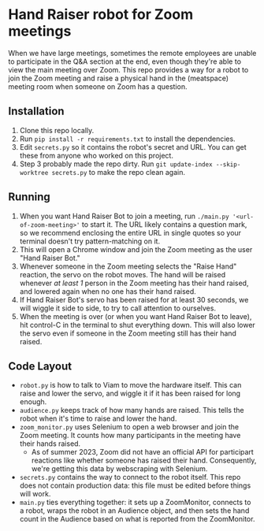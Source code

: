 # Hand Raiser robot for Zoom meetings

When we have large meetings, sometimes the remote employees are unable to participate in the Q&A section at the end, even though they're able to view the main meeting over Zoom. This repo provides a way for a robot to join the Zoom meeting and raise a physical hand in the (meatspace) meeting room when someone on Zoom has a question.

## Installation

1. Clone this repo locally.
2. Run `pip install -r requirements.txt` to install the dependencies.
3. Edit `secrets.py` so it contains the robot's secret and URL. You can get these from anyone who worked on this project.
4. Step 3 probably made the repo dirty. Run `git update-index --skip-worktree secrets.py` to make the repo clean again.

## Running
1. When you want Hand Raiser Bot to join a meeting, run `./main.py '<url-of-zoom-meeting>'` to start it. The URL likely contains a question mark, so we recommend enclosing the entire URL in single quotes so your terminal doesn't try pattern-matching on it.
2. This will open a Chrome window and join the Zoom meeting as the user "Hand Raiser Bot."
3. Whenever someone in the Zoom meeting selects the "Raise Hand" reaction, the servo on the robot moves. The hand will be raised whenever _at least 1_ person in the Zoom meeting has their hand raised, and lowered again when no one has their hand raised.
4. If Hand Raiser Bot's servo has been raised for at least 30 seconds, we will wiggle it side to side, to try to call attention to ourselves.
5. When the meeting is over (or when you want Hand Raiser Bot to leave), hit control-C in the terminal to shut everything down. This will also lower the servo even if someone in the Zoom meeting still has their hand raised.

## Code Layout
- `robot.py` is how to talk to Viam to move the hardware itself. This can raise and lower the servo, and wiggle it if it has been raised for long enough.
- `audience.py` keeps track of how many hands are raised. This tells the robot when it's time to raise and lower the hand.
- `zoom_monitor.py` uses Selenium to open a web browser and join the Zoom meeting. It counts how many participants in the meeting have their hands raised.
  - As of summer 2023, Zoom did not have an official API for participart reactions like whether someone has raised their hand. Consequently, we're getting this data by webscraping with Selenium.
- `secrets.py` contains the way to connect to the robot itself. This repo does not contain production data: this file must be edited before things will work.
- `main.py` ties everything together: it sets up a ZoomMonitor, connects to a robot, wraps the robot in an Audience object, and then sets the hand count in the Audience based on what is reported from the ZoomMonitor.
